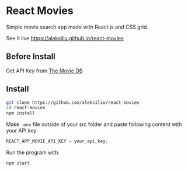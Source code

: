 # React Movies

Simple movie search app made with React js and CSS grid.

See it live https://aleksiliu.github.io/react-movies

## Before Install

Get API Key from [The Movie DB](https://developers.themoviedb.org/3/getting-started/introduction)

## Install

```bash
git clone https://github.com/aleksiliu/react-movies
cd react-movies
npm install
```

Make `.env` file outside of your src folder and paste following content with your API key

```javascript
REACT_APP_MOVIE_API_KEY = your_api_key;
```

Run the program with:

```bash
npm start
```
